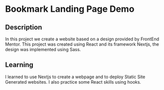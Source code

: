 # Bookmark Landing Page Demo
## Description

In this project we create a website based on a design provided by FrontEnd Mentor. This project was created using React and its framework Nextjs, the design was implemented using Sass.
## Learning

I learned to use Nextjs to create a webpage and to deploy Static Site Generated websites.
I also practice some React skills using hooks.